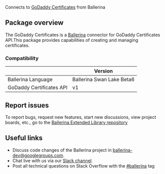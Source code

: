 Connects to [GoDaddy Certificates](https://developer.godaddy.com/doc/endpoint/certificates) from Ballerina
## Package overview
The GoDaddy Certificates is a [Ballerina](https://ballerina.io/) connector for GoDaddy Certificates API.This package provides capabilities of 
creating and managing certificates.

### Compatibility
|                              | Version                   |
|------------------------------|---------------------------|
| Ballerina Language           | Ballerina Swan Lake Beta6 |
| GoDaddy Certificates API     | v1                        |

## Report issues
To report bugs, request new features, start new discussions, view project boards, etc., go to the [Ballerina Extended Library repository](https://github.com/ballerina-platform/ballerina-extended-library)

## Useful links
- Discuss code changes of the Ballerina project in [ballerina-dev@googlegroups.com](mailto:ballerina-dev@googlegroups.com).
- Chat live with us via our [Slack channel](https://ballerina.io/community/slack/).
- Post all technical questions on Stack Overflow with the [#ballerina](https://stackoverflow.com/questions/tagged/ballerina) tag
